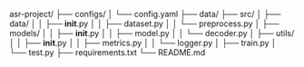 asr-project/
├── configs/
│   └── config.yaml
├── data/
├── src/
│   ├── data/
│   │   ├── __init__.py
│   │   ├── dataset.py
│   │   └── preprocess.py
│   ├── models/
│   │   ├── __init__.py
│   │   ├── model.py
│   │   └── decoder.py
│   ├── utils/
│   │   ├── __init__.py
│   │   ├── metrics.py
│   │   └── logger.py
│   ├── train.py
│   └── test.py
├── requirements.txt
└── README.md

